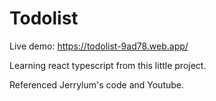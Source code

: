 # Todolist 

Live demo: https://todolist-9ad78.web.app/

Learning react typescript from this little project. 

Referenced Jerrylum's code and Youtube.